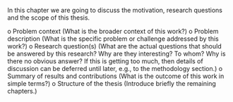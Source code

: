 In this chapter we are going to discuss the motivation, research questions and the scope of this thesis.

o Problem context (What is the broader context of this work?) 
o Problem description (What is the specific problem or challenge addressed by this work?) 
o Research question(s) (What are the actual questions that should be answered by this research? Why are they interesting? To whom? Why is there no obvious answer? If this is getting too much, then details of discussion can be deferred until later, e.g., to the methodology section.) 
o Summary of results and contributions (What is the outcome of this work in simple terms?) 
o Structure of the thesis (Introduce briefly the remaining chapters.)